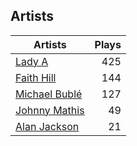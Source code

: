## Artists
Artists | Plays 
----- | -----: 
[Lady A](/artists/lady-a-33498) | 425
[Faith Hill](/artists/faith-hill-58019) | 144
[Michael Bublé](/artists/michael-buble-58319) | 127
[Johnny Mathis](/artists/johnny-mathis-14581) | 49
[Alan Jackson](/artists/alan-jackson-69978) | 21

